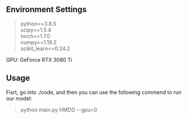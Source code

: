 ## Environment Settings
> python==3.8.5 \
> scipy==1.5.4 \
> torch==1.7.0 \
> numpy==1.19.2 \
> scikit_learn==0.24.2

GPU: GeForce RTX 3080 Ti 

## Usage
Fisrt, go into ./code, and then you can use the following commend to run our model: 
> python main.py HMDD --gpu=0

